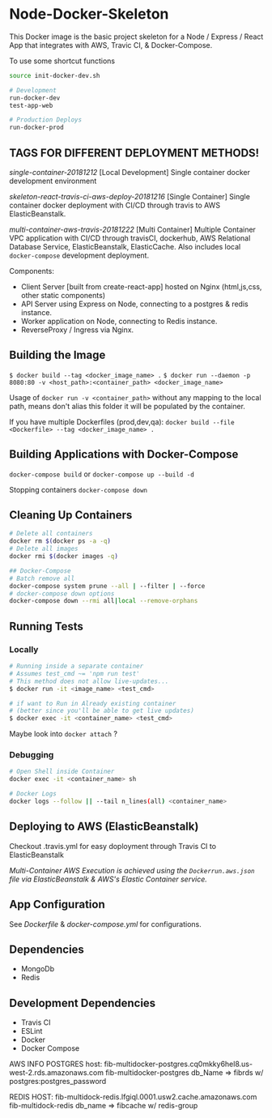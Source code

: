 # Node-Docker-Skeleton

This Docker image is the basic project skeleton for a Node / Express / React App that 
integrates with AWS, Travic CI, & Docker-Compose.

To use some shortcut functions

```bash
source init-docker-dev.sh

# Development
run-docker-dev
test-app-web

# Production Deploys
run-docker-prod
```

## TAGS FOR DIFFERENT DEPLOYMENT METHODS!

_single-container-20181212_ [Local Development]
Single container docker development environment

_skeleton-react-travis-ci-aws-deploy-20181216_ [Single Container]
Single container docker deployment with CI/CD through travis to AWS ElasticBeanstalk.

_multi-container-aws-travis-20181222_ [Multi Container]
Multiple Container VPC application with CI/CD through travisCI, dockerhub,
AWS Relational Database Service, ElasticBeanstalk, ElasticCache.
Also includes local `docker-compose` development deployment.

Components:

- Client Server [built from create-react-app] hosted on Nginx (html,js,css, other static components)
- API Server using Express on Node, connecting to a postgres & redis instance.
- Worker application on Node, connecting to Redis instance.
- ReverseProxy / Ingress via Nginx.

## Building the Image

`$ docker build --tag <docker_image_name> .`
`$ docker run --daemon -p 8080:80 -v <host_path>:<container_path> <docker_image_name>`

Usage of `docker run -v <container_path>` without any mapping to the local path, means don't alias this folder it will be populated by the container.

If you have multiple Dockerfiles (prod,dev,qa):
`docker build --file <Dockerfile> --tag <docker_image_name> .`

## Building Applications with Docker-Compose

`docker-compose build`
or
`docker-compose up --build -d`

Stopping containers
`docker-compose down`

## Cleaning Up Containers

```bash
# Delete all containers
docker rm $(docker ps -a -q)
# Delete all images
docker rmi $(docker images -q)

## Docker-Compose
# Batch remove all
docker-compose system prune --all | --filter | --force
# docker-compose down options
docker-compose down --rmi all|local --remove-orphans
```

## Running Tests

### Locally

```bash
# Running inside a separate container
# Assumes test_cmd ~= 'npm run test'
# This method does not allow live-updates...
$ docker run -it <image_name> <test_cmd>

# if want to Run in Already existing container 
# (better since you'll be able to get live updates)
$ docker exec -it <container_name> <test_cmd>
```

Maybe look into `docker attach` ?

### Debugging

```bash
# Open Shell inside Container
docker exec -it <container_name> sh

# Docker Logs
docker logs --follow || --tail n_lines(all) <container_name>
```

## Deploying to AWS (ElasticBeanstalk)

Checkout .travis.yml for easy doployment through Travis CI to ElasticBeanstalk

_Multi-Container AWS Execution is achieved using the `Dockerrun.aws.json` file via ElasticBeanstalk & AWS's Elastic Container service._

## App Configuration

See _Dockerfile_ & _docker-compose.yml_ for configurations.

## Dependencies

- MongoDb
- Redis

## Development Dependencies

- Travis CI
- ESLint
- Docker
- Docker Compose

AWS INFO
POSTGRES 
 host: fib-multidocker-postgres.cq0mkky6hel8.us-west-2.rds.amazonaws.com
 fib-multidocker-postgres
  db_Name => fibrds w/ postgres:postgres_password

REDIS
 HOST: fib-multidock-redis.lfgiql.0001.usw2.cache.amazonaws.com
 fib-multidock-redis
 db_name => fibcache w/ redis-group
